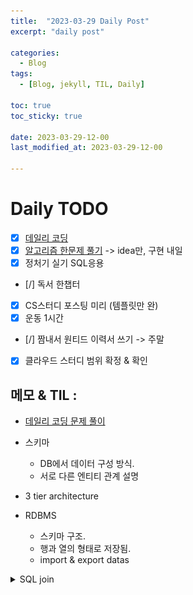 ```yaml
---
title:  "2023-03-29 Daily Post"
excerpt: "daily post"

categories:
  - Blog
tags:
  - [Blog, jekyll, TIL, Daily]

toc: true
toc_sticky: true
 
date: 2023-03-29-12-00
last_modified_at: 2023-03-29-12-00

---
```


# Daily TODO

- [x] [데일리 코딩](https://urclass.codestates.com/classroom/33)
- [x] [알고리즘 한문제 풀기](https://www.acmicpc.net/problem/1062) -> idea만, 구현 내일
- [x] 정처기 실기 SQL응용
- [/] 독서 한챕터
- [x] CS스터디 포스팅 미리 (템플릿만 완)
- [x] 운동 1시간
- [/] 짬내서 원티드 이력서 쓰기 -> 주말
- [x] 클라우드 스터디 범위 확정 & 확인

## 메모 & TIL : 

- [데일리 코딩 문제 풀이]()

- 스키마 
	- DB에서 데이터 구성 방식. 
	- 서로 다른 엔티티 관계 설명
- 3 tier architecture
- RDBMS
	- 스키마 구조. 
	- 행과 열의 형태로 저장됨.
	- import & export datas

<details> <summary> SQL join </summary>
<div markdown="1"> 
![](/Daily-Post/images/join.png)
- inner join : 교집합
- left join : A 기준으로 join, 교집합에 정보 없으면 null
- right (outer) join : B 기준으로 join, 
</div> 
</details>
